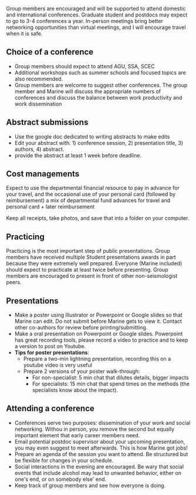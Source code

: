 Group members are encouraged and will be supported to attend domestic and international conferences. Graduate student and postdocs may expect to go to 3-4 conferences a year. In-person meetings bring better networking opportunities than virtual meetings, and I will encourage travel when it is safe.


## Choice of a conference
- Group members should expect to attend AGU, SSA, SCEC
- Additional workshops such as summer schools and focused topics are also recommended.
- Group members are welcome to suggest other conferences. The group member and Marine will discuss the appropriate numbers of conferences and discuss the balance between work productivity and work dissemination


## Abstract submissions
- Use the google doc dedicated to writing abstracts to make edits
- Edit your abstract with: 1) conference session, 2) presentation title, 3) authors, 4) abstract.
- provide the abstract at least 1 week before deadline.

## Cost managements
Expect to use the departmental financial resource to pay in advance for your travel, and the occasional use of your personal card (followed by reimbursement)
a mix of departmental fund advances for travel and personal card + later reimbursement 

Keep all receipts, take photos, and save that into a folder on your computer.

## Practicing
Practicing is the most important step of public presentations. Group members have received multiple Student presentations awards in part because they were extremely well prepared.
Everyone (Marine included) should expect to practicate at least twice before presenting.
Group members are encouraged to present in front of other non-seismologist peers.


## Presentations
- Make a poster using Illustrator or Powerpoint or Google slides so that Marine can edit. Do not submit before Marine gets to view it. Contact other co-authors for review before printing/submitting.
- Make a oral presentation on Powerpoint or Google slides. Powerpoint has great recording tools, please record a video to practice and to keep a version to post on Youtube.
- **Tips for poster presentations**:
  - Prepare a two-min lightning presentation, recording this on a youtube video is very useful
  - Prepare 2 versions of your poster walk-through:
    * For non-specialist: 5 min chat that dilutes details, bigger impacts
    * For specialists: 15 min chat that spend times on the methods (the specialists know about the impact).


## Attending a conference
- Conferences serve two purposes: dissemination of your work and social networking. Withou in person, you remove the second but equally important element that early career members need.
- Email potential postdoc supervisor about your upcoming presentation, you may even suggest to meet afterwards. This is how Marine got jobs!
- Prepare an agenda of the session you want to attend. Be structured but be flexible for changes in your schedule.
- Social interactions in the evening are encouraged. Be wary that social events that include alcohol may lead to unwanted behavior, either on one's end, or on somebody else' end.
- Keep track of group members and see how everyone is doing.
